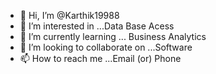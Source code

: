 - 👋 Hi, I’m @Karthik19988
- 👀 I’m interested in ...Data Base Acess
- 🌱 I’m currently learning ... Business Analytics
- 💞️ I’m looking to collaborate on ...Software
- 📫 How to reach me ...Email (or) Phone

<!---
Karthik19988/Karthik19988 is a ✨ special ✨ repository because its `README.md` (this file) appears on your GitHub profile.
You can click the Preview link to take a look at your changes.
--->
